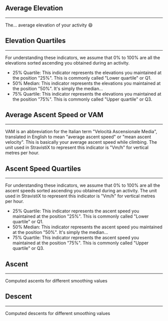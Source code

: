 ## Average Elevation
---

The... average elevation of your activity 😄

## Elevation Quartiles
---

For understanding these indicators, we assume that 0% to 100% are all the elevations sorted ascending you obtained during an activity.  

- 25% Quartile: This indicator represents the elevations you maintained at the position "25%". This is commonly called "Lower quartile" or Q1.  
- 50% Median: This indicator represents the elevations you maintained at the position "50%". It's simply the median...  
- 75% Quartile: This indicator represents the elevations you maintained at the position "75%". This is commonly called "Upper quartile" or Q3.

## Average Ascent Speed or VAM
---

VAM is an abbreviation for the Italian term "Velocità Ascensionale Media", translated in English to mean "average ascent speed" or "mean ascent velocity". This is basically your average ascent speed while climbing. The unit used in StravistiX to represent this indicator is "Vm/h" for vertical metres per hour.

## Ascent Speed Quartiles
---

For understanding these indicators, we assume that 0% to 100% are all the ascent speeds sorted ascending you obtained during an activity. The unit used in StravistiX to represent this indicator is "Vm/h" for vertical metres per hour.  

- 25% Quartile: This indicator represents the ascent speed you maintained at the position "25%". This is commonly called "Lower quartile" or Q1.  
- 50% Median: This indicator represents the ascent speed you maintained at the position "50%". It's simply the median...  
- 75% Quartile: This indicator represents the ascent speed you maintained at the position "75%". This is commonly called "Upper quartile" or Q3.

## Ascent
---

Computed ascents for different smoothing values

## Descent
---

Computed descents for different smoothing values
